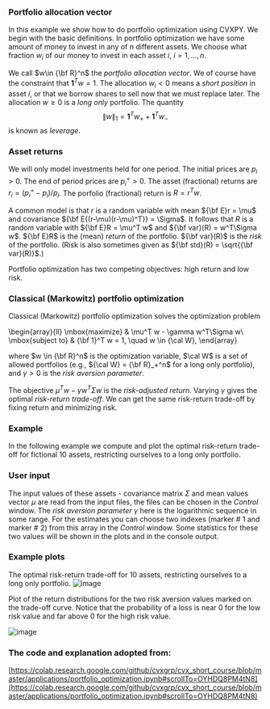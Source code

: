 ### Portfolio allocation vector

In this example we show how to do portfolio optimization using CVXPY.
We begin with the basic definitions.
In portfolio optimization we have some amount of money to invest in any of $n$ different assets. 
We choose what fraction $w_i$ of our money to invest in each asset $i$, $i=1, \ldots, n$.

We call $w\in {\bf R}^n$ the *portfolio allocation vector*.
We of course have the constraint that ${\mathbf 1}^T w =1$.
The allocation $w_i<0$ means a *short position* in asset $i$, or that we borrow shares to sell now that we must replace later.
The allocation $w \geq 0$ is a *long only* portfolio.
The quantity
$$ \|w \|_1 = {\mathbf 1}^T w_+ + {\mathbf 1}^T w_- $$
is known as *leverage*.


### Asset returns

We will only model investments held for one period. The initial prices are $p_i > 0$. The end of period prices are $p_i^+ >0$. The asset (fractional) returns are $r_i = (p_i^+-p_i)/p_i$. The porfolio (fractional) return is $R = r^Tw$.

A common model is that $r$ is a random variable with mean ${\bf E}r = \mu$ and covariance ${\bf E{(r-\mu)(r-\mu)^T}} = \Sigma$.
It follows that $R$ is a random variable with ${\bf E}R = \mu^T w$ and ${\bf var}(R) = w^T\Sigma w$.
${\bf E}R$ is the (mean) *return* of the portfolio. ${\bf var}(R)$ is the *risk* of the portfolio.
(Risk is also sometimes given as ${\bf std}(R) = \sqrt{{\bf var}(R)}$.)

Portfolio optimization has two competing objectives: high return and low risk.


### Classical (Markowitz) portfolio optimization

Classical (Markowitz) portfolio optimization solves the optimization problem

\begin{array}{ll} \mbox{maximize} & \mu^T w - \gamma w^T\Sigma w\\
\mbox{subject to} & {\bf 1}^T w = 1, \quad w \in {\cal W},
\end{array}

where $w \in {\bf R}^n$ is the optimization variable, $\cal W$ is a set of allowed portfolios (e.g., ${\cal W} = {\bf R}_+^n$ for a long only portfolio), and $\gamma >0$ is the *risk aversion parameter*.

The objective $\mu^Tw - \gamma w^T\Sigma w$ is the *risk-adjusted return*. Varying $\gamma$ gives the optimal *risk-return trade-off*. 
We can get the same risk-return trade-off by fixing return and minimizing risk.


### Example

In the following example we compute and plot the optimal risk-return trade-off for fictional $10$ assets, restricting ourselves to a long only portfolio.


### User input
The input values of these assets - covariance matrix $\Sigma$ and mean values vector $\mu$ are read from the input files, the files can be chosen in the *Control* window. The *risk aversion parameter* $\gamma$ here is the logarithmic sequence in some range. For the estimates you can choose two indexes (marker # 1 and marker # 2) from this array in the *Control* window. Some statistics for these two values will be shown in the plots and in the console output. 


### Example plots

The optimal risk-return trade-off for $10$ assets, restricting ourselves to a long only portfolio.
![image](https://andreikeino.github.io/camex/images/console_output/addons/cvx/portfolio_optimization/long_only_trade_off_curve.png)


Plot of the return distributions for the two risk aversion values marked on the trade-off curve. Notice that the probability of a loss is near 0 for the low risk value and far above 0 for the high risk value.

![image](https://andreikeino.github.io/camex/images/console_output/addons/cvx/portfolio_optimization/probability_density_for_portfolio_return.png)


### The code and explanation adopted from:
[https://colab.research.google.com/github/cvxgrp/cvx_short_course/blob/master/applications/portfolio_optimization.ipynb#scrollTo=OYHDQ8PM4tN8](https://colab.research.google.com/github/cvxgrp/cvx_short_course/blob/master/applications/portfolio_optimization.ipynb#scrollTo=OYHDQ8PM4tN8)





